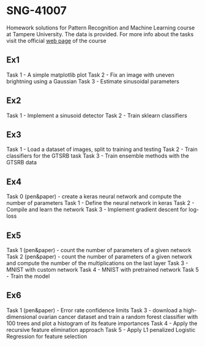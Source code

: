 # SNG-41007

Homework solutions for Pattern Recognition and Machine Learning course at Tampere University. The data is provided. For more info about the tasks visit the official [web page](http://www.cs.tut.fi/courses/SGN-41006/) of the course

## Ex1

Task 1 - A simple matplotlib plot
Task 2 - Fix an image with uneven brightning using a Gaussian
Task 3 - Estimate sinusoidal parameters

## Ex2

Task 1 - Implement a sinusoid detector
Task 2 - Train sklearn classifiers

## Ex3

Task 1 - Load a dataset of images, split to training and testing
Task 2 - Train classifiers for the GTSRB task
Task 3 - Train ensemble methods with the GTSRB data

## Ex4

Task 0 (pen\&paper) - create a keras neural network and compute the number of parameters
Task 1 - Define the neural network in keras
Task 2 - Compile and learn the network
Task 3 - Implement gradient descent for log-loss

## Ex5

Task 1 (pen\&paper) - count the number of parameters of a given network
Task 2 (pen\&paper) - count the number of parameters of a given network and compute the number of the multiplications on the last layer
Task 3 - MNIST with custom network
Task 4 - MNIST with pretrained network
Task 5 - Train the model

## Ex6

Task 1 (pen\&paper) - Error rate confidence limits
Task 3 - download a high-dimensional ovarian cancer dataset and train a random forest classifier with 100 trees and plot a histogram of its feature importances
Task 4 - Apply the recursive feature elimination approach
Task 5 - Apply L1 penalized Logistic Regression for feature selection